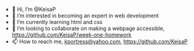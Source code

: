 - 👋 Hi, I’m @KeisaP
- 👀 I’m interested in becoming an expert in web development
- 🌱 I’m currently learning html and css
- 💞️ I’m looking to collaborate on making a webpage accessible, https://github.com/KeisaP/week-one-homework
- 📫 How to reach me, kportress@yahoo.com, https://github.com/KeisaP

<!---
KeisaP/KeisaP is a ✨ special ✨ repository because its `README.md` (this file) appears on your GitHub profile.
You can click the Preview link to take a look at your changes.
--->
